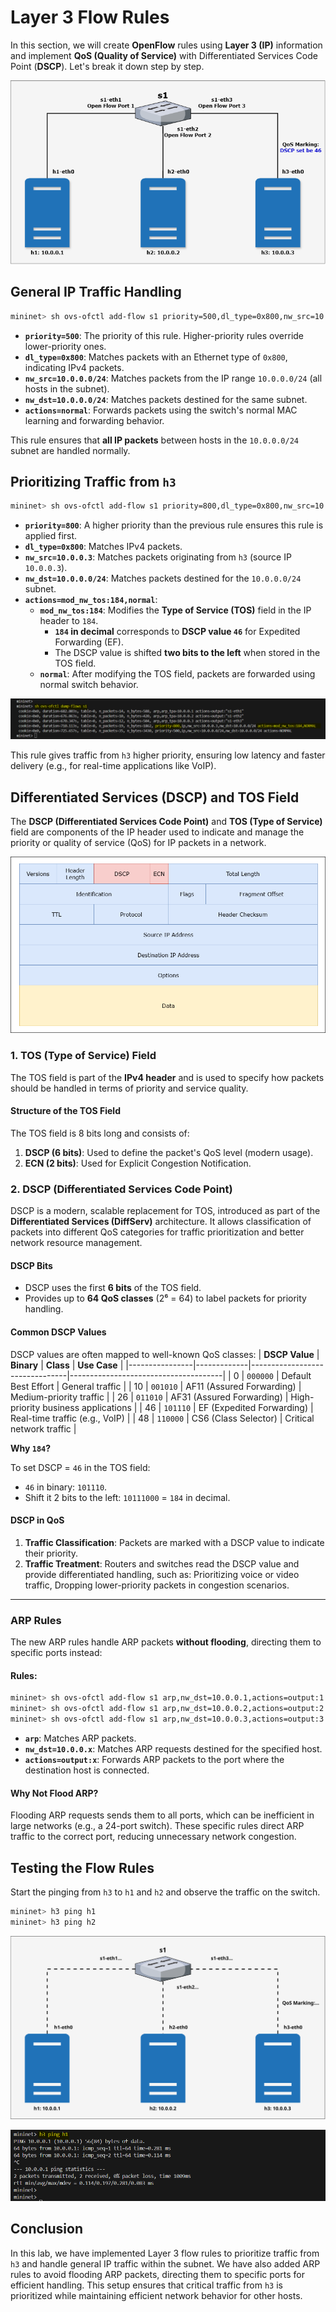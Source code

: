# Layer 3 Flow Rules

In this section, we will create **OpenFlow** rules using **Layer 3 (IP)** information and implement **QoS (Quality of Service)** with Differentiated Services Code Point (**DSCP**). Let's break it down step by step.

![alt text](image-8.png)

## General IP Traffic Handling

```bash
mininet> sh ovs-ofctl add-flow s1 priority=500,dl_type=0x800,nw_src=10.0.0.0/24,nw_dst=10.0.0.0/24,actions=normal
```

- **`priority=500`**: The priority of this rule. Higher-priority rules override lower-priority ones.
- **`dl_type=0x800`**: Matches packets with an Ethernet type of `0x800`, indicating IPv4 packets.
- **`nw_src=10.0.0.0/24`**: Matches packets from the IP range `10.0.0.0/24` (all hosts in the subnet).
- **`nw_dst=10.0.0.0/24`**: Matches packets destined for the same subnet.
- **`actions=normal`**: Forwards packets using the switch's normal MAC learning and forwarding behavior.

This rule ensures that **all IP packets** between hosts in the `10.0.0.0/24` subnet are handled normally.


## Prioritizing Traffic from `h3`

```bash
mininet> sh ovs-ofctl add-flow s1 priority=800,dl_type=0x800,nw_src=10.0.0.3,nw_dst=10.0.0.0/24,actions=mod_nw_tos:184,normal
```

- **`priority=800`**: A higher priority than the previous rule ensures this rule is applied first.
- **`dl_type=0x800`**: Matches IPv4 packets.
- **`nw_src=10.0.0.3`**: Matches packets originating from `h3` (source IP `10.0.0.3`).
- **`nw_dst=10.0.0.0/24`**: Matches packets destined for the `10.0.0.0/24` subnet.
- **`actions=mod_nw_tos:184,normal`**:
  - **`mod_nw_tos:184`**: Modifies the **Type of Service (TOS)** field in the IP header to `184`.
    - **`184` in decimal** corresponds to **DSCP value `46`** for Expedited Forwarding (EF). 
    - The DSCP value is shifted **two bits to the left** when stored in the TOS field.
  - **`normal`**: After modifying the TOS field, packets are forwarded using normal switch behavior.

![alt text](image-6.png)

This rule gives traffic from `h3` higher priority, ensuring low latency and faster delivery (e.g., for real-time applications like VoIP).

## Differentiated Services (DSCP) and TOS Field

The **DSCP (Differentiated Services Code Point)** and **TOS (Type of Service)** field are components of the IP header used to indicate and manage the priority or quality of service (QoS) for IP packets in a network.

![alt text](image-9.png)


### **1. TOS (Type of Service) Field**

The TOS field is part of the **IPv4 header** and is used to specify how packets should be handled in terms of priority and service quality.

#### **Structure of the TOS Field**

The TOS field is 8 bits long and consists of:
1. **DSCP (6 bits)**: Used to define the packet's QoS level (modern usage).
2. **ECN (2 bits)**: Used for Explicit Congestion Notification.


### **2. DSCP (Differentiated Services Code Point)**

DSCP is a modern, scalable replacement for TOS, introduced as part of the **Differentiated Services (DiffServ)** architecture. It allows classification of packets into different QoS categories for traffic prioritization and better network resource management.

#### **DSCP Bits**
- DSCP uses the first **6 bits** of the TOS field.
- Provides up to **64 QoS classes** (2⁶ = 64) to label packets for priority handling.

#### **Common DSCP Values**

DSCP values are often mapped to well-known QoS classes:
| **DSCP Value** | **Binary**  | **Class**                      | **Use Case**                        |
|----------------|-------------|--------------------------------|--------------------------------------|
| 0             | `000000`    | Default Best Effort           | General traffic                     |
| 10            | `001010`    | AF11 (Assured Forwarding)     | Medium-priority traffic             |
| 26            | `011010`    | AF31 (Assured Forwarding)     | High-priority business applications |
| 46            | `101110`    | EF (Expedited Forwarding)     | Real-time traffic (e.g., VoIP)      |
| 48            | `110000`    | CS6 (Class Selector)          | Critical network traffic            |

**Why `184`?**

To set DSCP = `46` in the TOS field:
- `46` in binary: `101110`.
- Shift it 2 bits to the left: `10111000` = `184` in decimal.

#### **DSCP in QoS**

1. **Traffic Classification**: Packets are marked with a DSCP value to indicate their priority.
2. **Traffic Treatment**: Routers and switches read the DSCP value and provide differentiated handling, such as: Prioritizing voice or video traffic, Dropping lower-priority packets in congestion scenarios.

---

### **ARP Rules**

The new ARP rules handle ARP packets **without flooding**, directing them to specific ports instead:

#### Rules:
```bash
mininet> sh ovs-ofctl add-flow s1 arp,nw_dst=10.0.0.1,actions=output:1
mininet> sh ovs-ofctl add-flow s1 arp,nw_dst=10.0.0.2,actions=output:2
mininet> sh ovs-ofctl add-flow s1 arp,nw_dst=10.0.0.3,actions=output:3
```

- **`arp`**: Matches ARP packets.
- **`nw_dst=10.0.0.x`**: Matches ARP requests destined for the specified host.
- **`actions=output:x`**: Forwards ARP packets to the port where the destination host is connected.

#### **Why Not Flood ARP?**

Flooding ARP requests sends them to all ports, which can be inefficient in large networks (e.g., a 24-port switch). These specific rules direct ARP traffic to the correct port, reducing unnecessary network congestion.

## Testing the Flow Rules

Start the pinging from `h3` to `h1` and `h2` and observe the traffic on the switch.

```bash
mininet> h3 ping h1
mininet> h3 ping h2
```

![](./images/lab3-6.drawio.svg)

![alt text](image-7.png)

## Conclusion

In this lab, we have implemented Layer 3 flow rules to prioritize traffic from `h3` and handle general IP traffic within the subnet. We have also added ARP rules to avoid flooding ARP packets, directing them to specific ports for efficient handling. This setup ensures that critical traffic from `h3` is prioritized while maintaining efficient network behavior for other hosts.






